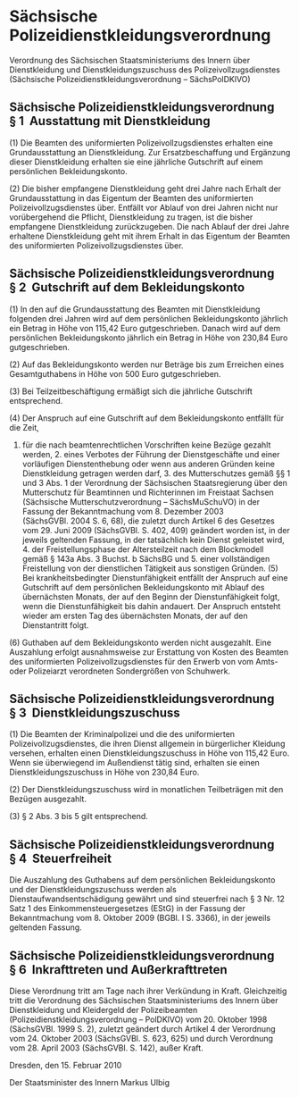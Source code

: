 # Sächsische Polizeidienstkleidungsverordnung

Verordnung des Sächsischen Staatsministeriums des Innern über Dienstkleidung und Dienstkleidungszuschuss des Polizeivollzugsdienstes (Sächsische Polizeidienstkleidungsverordnung – SächsPolDKlVO)

## Sächsische Polizeidienstkleidungsverordnung § 1  Ausstattung mit Dienstkleidung

(1) Die Beamten des uniformierten Polizeivollzugsdienstes erhalten eine Grundausstattung an Dienstkleidung. Zur Ersatzbeschaffung und Ergänzung dieser Dienstkleidung erhalten sie eine jährliche Gutschrift auf einem persönlichen Bekleidungskonto.

(2) Die bisher empfangene Dienstkleidung geht drei Jahre nach Erhalt der Grundausstattung in das Eigentum der Beamten des uniformierten Polizeivollzugsdienstes über. Entfällt vor Ablauf von drei Jahren nicht nur vorübergehend die Pflicht, Dienstkleidung zu tragen, ist die bisher empfangene Dienstkleidung zurückzugeben. Die nach Ablauf der drei Jahre erhaltene Dienstkleidung geht mit ihrem Erhalt in das Eigentum der Beamten des uniformierten Polizeivollzugsdienstes über.


## Sächsische Polizeidienstkleidungsverordnung § 2  Gutschrift auf dem Bekleidungskonto

(1) In den auf die Grundausstattung des Beamten mit Dienstkleidung folgenden drei Jahren wird auf dem persönlichen Bekleidungskonto jährlich ein Betrag in Höhe von 115,42 Euro gutgeschrieben. Danach wird auf dem persönlichen Bekleidungskonto jährlich ein Betrag in Höhe von 230,84 Euro gutgeschrieben.

(2) Auf das Bekleidungskonto werden nur Beträge bis zum Erreichen eines Gesamtguthabens in Höhe von 500 Euro gutgeschrieben.

(3) Bei Teilzeitbeschäftigung ermäßigt sich die jährliche Gutschrift entsprechend.

(4) Der Anspruch auf eine Gutschrift auf dem Bekleidungskonto entfällt für die Zeit,

1. für die nach beamtenrechtlichen Vorschriften keine Bezüge gezahlt werden, 2. eines Verbotes der Führung der Dienstgeschäfte und einer vorläufigen Dienstenthebung oder wenn aus anderen Gründen keine Dienstkleidung getragen werden darf, 3. des Mutterschutzes gemäß §§ 1 und 3 Abs. 1 der Verordnung der Sächsischen Staatsregierung über den Mutterschutz für Beamtinnen und Richterinnen im Freistaat Sachsen (Sächsische Mutterschutzverordnung – SächsMuSchuVO) in der Fassung der Bekanntmachung vom 8. Dezember 2003 (SächsGVBl. 2004 S. 6, 68), die zuletzt durch Artikel 6 des Gesetzes vom 29. Juni 2009 (SächsGVBl. S. 402, 409) geändert worden ist, in der jeweils geltenden Fassung, in der tatsächlich kein Dienst geleistet wird, 4. der Freistellungsphase der Altersteilzeit nach dem Blockmodell gemäß § 143a Abs. 3 Buchst. b 
          SächsBG und 5. einer vollständigen Freistellung von der dienstlichen Tätigkeit aus sonstigen Gründen. (5) Bei krankheitsbedingter Dienstunfähigkeit entfällt der Anspruch auf eine Gutschrift auf dem persönlichen Bekleidungskonto mit Ablauf des übernächsten Monats, der auf den Beginn der Dienstunfähigkeit folgt, wenn die Dienstunfähigkeit bis dahin andauert. Der Anspruch entsteht wieder am ersten Tag des übernächsten Monats, der auf den Dienstantritt folgt.

(6) Guthaben auf dem Bekleidungskonto werden nicht ausgezahlt. Eine Auszahlung erfolgt ausnahmsweise zur Erstattung von Kosten des Beamten des uniformierten Polizeivollzugsdienstes für den Erwerb von vom Amts- oder Polizeiarzt verordneten Sondergrößen von Schuhwerk.


## Sächsische Polizeidienstkleidungsverordnung § 3  Dienstkleidungszuschuss

(1) Die Beamten der Kriminalpolizei und die des uniformierten Polizeivollzugsdienstes, die ihren Dienst allgemein in bürgerlicher Kleidung versehen, erhalten einen Dienstkleidungszuschuss in Höhe von 115,42 Euro. Wenn sie überwiegend im Außendienst tätig sind, erhalten sie einen Dienstkleidungszuschuss in Höhe von 230,84 Euro.

(2) Der Dienstkleidungszuschuss wird in monatlichen Teilbeträgen mit den Bezügen ausgezahlt.

(3) § 2 Abs. 3 bis 5 gilt entsprechend.


## Sächsische Polizeidienstkleidungsverordnung § 4  Steuerfreiheit

Die Auszahlung des Guthabens auf dem persönlichen Bekleidungskonto und der Dienstkleidungszuschuss werden als Dienstaufwandsentschädigung gewährt und sind steuerfrei nach § 3 Nr. 12 Satz 1 des           Einkommensteuergesetzes (EStG) in der Fassung der Bekanntmachung vom 8. Oktober 2009 (BGBl. I S. 3366), in der jeweils geltenden Fassung.


## Sächsische Polizeidienstkleidungsverordnung § 6  Inkrafttreten und Außerkrafttreten

Diese Verordnung tritt am Tage nach ihrer Verkündung in Kraft. Gleichzeitig tritt die Verordnung des Sächsischen Staatsministeriums des Innern über Dienstkleidung und Kleidergeld der Polizeibeamten (Polizeidienstkleidungsverordnung – PolDKlVO) vom 20. Oktober 1998 (SächsGVBl. 1999 S. 2), zuletzt geändert durch Artikel 4 der Verordnung vom 24. Oktober 2003 (SächsGVBl. S. 623, 625) und durch Verordnung vom 28. April 2003 (SächsGVBl. S. 142), außer Kraft.

Dresden, den 15. Februar 2010

Der Staatsminister des Innern
           Markus Ulbig

